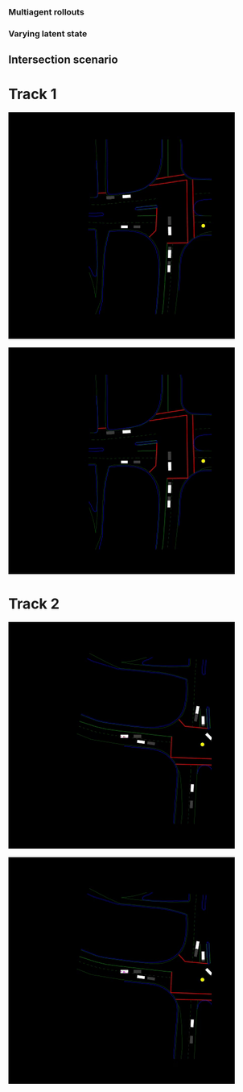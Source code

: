 ### Multiagent rollouts



### Varying latent state

## Intersection scenario

# Track 1

![Alt Text](latent1.gif)

![Alt Text](latent2.gif)

# Track 2

![Alt Text](latent3.gif)

![Alt Text](latent4.gif)
